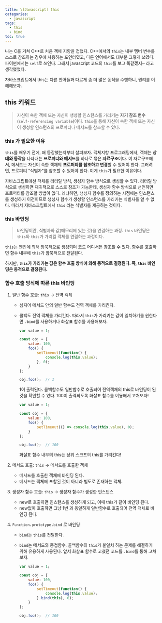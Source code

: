 ```yaml
---
title: \[Javascript] this
categories: 
  - javascript
tags: 
  - this
  - bind
toc: true
---
```


나는 C를 거쳐 C++로 처음 객체 지향을 접했다. C++에서의 `this`는 내부 멤버 변수를 스스로 참조하는 경우에 사용하는 포인터였고, 다른 언어에서도 대부분 그렇게 쓰였다. 파이썬에서는 `self`로 쓰인다. 그래서 javascript 코드의 `this`를 보고 똑같겠지~ 라고 생각했었다.

자바스크립트에서 this는 다른 언어들과 다르게 좀 더 많은 동작을 수행하니, 원리를 이해해보자.

## this 키워드

> 자신이 속한 객체 또는 자신이 생성할 인스턴스를 가리키는 **자기 참조 변수**(`self-referencing variable`)이다. `this`를 통해 자신이 속한 객체 또는 자신이 생성할 인스턴스의 프로퍼티나 메서드를 참조할 수 있다.


### this 가 필요한 이유

`this`를 배우기 전에, 왜 등장했는지부터 살펴보자. 객체지향 프로그래밍에서, 객체는 **상태와 동작**을 나타내는 **프로퍼티와 메서드**를 하나로 묶은 **자료구조**이다. 이 자료구조에서, 메서드는 자신이 속한 객체의 **프로퍼티를 참조하고 변경**할 수 있어야 한다. 그러려면, 프로퍼티 "식별자"를 참조할 수 있어야 한다. 이게 `this`가 필요한 이유이다.

자바스크립트에선 객체를 리터럴 방식, 생성자 함수 방식으로 생성할 수 있다. 리터럴 방식으로 생성하면 재귀적으로 스스로 참조가 가능한데, 생성자 함수 방식으로 선언하면 프로퍼티를 참조할 방법이 없다. 왜냐하면, 생성자 함수를 정의하는 시점에는 인스턴스를 생성하기 이전이므로 생성자 함수가 생성할 인스턴스를 가리키는 식별자를 알 수 없다. 따라서 자바스크립트에서 `this` 라는 식별자를 제공하는 것이다.

### this 바인딩

> 바인딩이란, 식별자와 값(메모리에 있는 것)을 연결하는 과정. `this` 바인딩은 `this`와 `this`가 가리킬 객체를 연결하는 과정이다.


`this`는 엔진에 의해 암묵적으로 생성되며 코드 어디서든 참조할 수 있다. 함수를 호출하면 함수 내부에 `this`가 암묵적으로 전달된다. 

하지만, **`this`가 가리키는 값은 함수 호출 방식에 의해 동적으로 결정된다. 즉, `this` 바인딩은 동적으로 결정된다.**

### 함수 호출 방식에 따른 this 바인딩

1. 일반 함수 호출: `this` → 전역 객체
    - 심지어 메서드 안의 일반 함수도 전역 객체를 가리킨다.
    - 콜백도 전역 객체를 가리킨다. 따라서 `this`가 가리키는 값이 일치하기를 원한다면 `.bind`를 사용하거나 화살표 함수를 사용해보자.
        
        ```jsx
        var value = 1;
        
        const obj = { 
            value: 100,
            foo() {
                setTimeout(function() {
                    console.log(this.value);
                }, 0);
            }
        };
        
        obj.foo();  // 1
        ```
        
        1이 출력된다. 콜백함수도 일반함수로 호출되어 전역객체의 this로 바인딩이 된 것을 확인할 수 있다. 100이 출력되도록 화살표 함수를 이용해서 고쳐보자!
        
        ```jsx
        var value = 1;
        
        const obj = { 
            value: 100,
            foo() {
                setTimeout(() => console.log(this.value), 0);
            }
        };
        
        obj.foo();  // 100
        ```
        
        화살표 함수 내부의 this는 상위 스코프의 this를 가리킨다!
        
2. 메서드 호출: `this` → 메서드를 호출한 객체
    - 메서드를 호출한 객체에 바인딩 된다.
    - 메서드는 객체에 포함된 것이 아니라 별도로 존재하는 객체.
3. 생성자 함수 호출: `this` → 생성자 함수가 생성한 인스턴스
    - new로 호출하면 인스턴스를 생성하게 되고, 이때 this가 같이 바인딩 된다.
    - new없이 호출하면 그냥 1번 과 동일하게 일반함수로 호출되어 전역 객체로 바인딩 된다.
4. `Function.prototype.bind` 로 바인딩
    - `bind`는 `this`를 전달한다.
    - `bind`는 메서드와 중첩함수, 콜백함수의 `this`가 불일치 하는 문제를 해결하기 위해 유용하게 사용된다.
    앞서 화살표 함수로 고쳤던 코드를 `.bind`를 통해 고쳐보자.
        
        ```jsx
        var value = 1;
        
        const obj = { 
            value: 100,
            foo() {
                setTimeout(function() {
                    console.log(this.value);
                }.bind(this), 0);
            }
        };
        
        obj.foo();  // 100
        ```